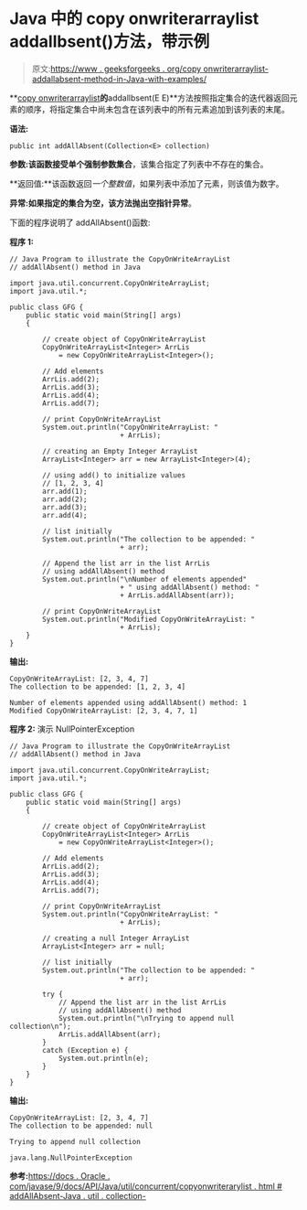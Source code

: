 # Java 中的 copy onwriterarraylist addallbsent()方法，带示例

> 原文:[https://www . geeksforgeeks . org/copy onwriterarraylist-addallabsent-method-in-Java-with-examples/](https://www.geeksforgeeks.org/copyonwritearraylist-addallabsent-method-in-java-with-examples/)

**[copy onwriterarraylist](https://www.geeksforgeeks.org/copyonwritearraylist-in-java/)**的**addallbsent(E E)**方法按照指定集合的迭代器返回元素的顺序，将指定集合中尚未包含在该列表中的所有元素追加到该列表的末尾。

**语法:**

```
public int addAllAbsent(Collection<E> collection)
```

**参数:**该函数接受单个强制参数**集合**，该集合指定了列表中不存在的集合。

**返回值:**该函数返回*一个整数值*，如果列表中添加了元素，则该值为数字。

**异常:**如果指定的集合为空，该方法抛出**空指针异常**。

下面的程序说明了 addAllAbsent()函数:

**程序 1:**

```
// Java Program to illustrate the CopyOnWriteArrayList
// addAllAbsent() method in Java

import java.util.concurrent.CopyOnWriteArrayList;
import java.util.*;

public class GFG {
    public static void main(String[] args)
    {

        // create object of CopyOnWriteArrayList
        CopyOnWriteArrayList<Integer> ArrLis
            = new CopyOnWriteArrayList<Integer>();

        // Add elements
        ArrLis.add(2);
        ArrLis.add(3);
        ArrLis.add(4);
        ArrLis.add(7);

        // print CopyOnWriteArrayList
        System.out.println("CopyOnWriteArrayList: "
                           + ArrLis);

        // creating an Empty Integer ArrayList
        ArrayList<Integer> arr = new ArrayList<Integer>(4);

        // using add() to initialize values
        // [1, 2, 3, 4]
        arr.add(1);
        arr.add(2);
        arr.add(3);
        arr.add(4);

        // list initially
        System.out.println("The collection to be appended: "
                           + arr);

        // Append the list arr in the list ArrLis
        // using addAllAbsent() method
        System.out.println("\nNumber of elements appended"
                           + " using addAllAbsent() method: "
                           + ArrLis.addAllAbsent(arr));

        // print CopyOnWriteArrayList
        System.out.println("Modified CopyOnWriteArrayList: "
                           + ArrLis);
    }
}
```

**输出:**

```
CopyOnWriteArrayList: [2, 3, 4, 7]
The collection to be appended: [1, 2, 3, 4]

Number of elements appended using addAllAbsent() method: 1
Modified CopyOnWriteArrayList: [2, 3, 4, 7, 1]

```

**程序 2:** 演示 NullPointerException

```
// Java Program to illustrate the CopyOnWriteArrayList
// addAllAbsent() method in Java

import java.util.concurrent.CopyOnWriteArrayList;
import java.util.*;

public class GFG {
    public static void main(String[] args)
    {

        // create object of CopyOnWriteArrayList
        CopyOnWriteArrayList<Integer> ArrLis
            = new CopyOnWriteArrayList<Integer>();

        // Add elements
        ArrLis.add(2);
        ArrLis.add(3);
        ArrLis.add(4);
        ArrLis.add(7);

        // print CopyOnWriteArrayList
        System.out.println("CopyOnWriteArrayList: "
                           + ArrLis);

        // creating a null Integer ArrayList
        ArrayList<Integer> arr = null;

        // list initially
        System.out.println("The collection to be appended: "
                           + arr);

        try {
            // Append the list arr in the list ArrLis
            // using addAllAbsent() method
            System.out.println("\nTrying to append null collection\n");
            ArrLis.addAllAbsent(arr);
        }
        catch (Exception e) {
            System.out.println(e);
        }
    }
}
```

**输出:**

```
CopyOnWriteArrayList: [2, 3, 4, 7]
The collection to be appended: null

Trying to append null collection

java.lang.NullPointerException

```

**参考:**[https://docs . Oracle . com/javase/9/docs/API/Java/util/concurrent/copyonwriterarylist . html # addAllAbsent-Java . util . collection-](https://docs.oracle.com/javase/9/docs/api/java/util/concurrent/CopyOnWriteArrayList.html#addAllAbsent-java.util.Collection)